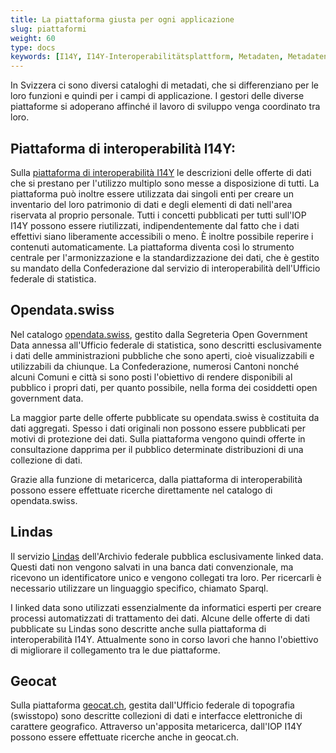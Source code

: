 ```yaml
---
title: La piattaforma giusta per ogni applicazione
slug: piattaformi
weight: 60
type: docs
keywords: [I14Y, I14Y-Interoperabilitätsplattform, Metadaten, Metadaten-Katalog, Lindas, Opendata, Opendata.swiss, Geocat]
---
```


In Svizzera ci sono diversi cataloghi di metadati, che si differenziano per le loro funzioni e quindi per i campi di applicazione. I gestori delle diverse piattaforme si adoperano affinché il lavoro di sviluppo venga coordinato tra loro.

## Piattaforma di interoperabilità I14Y:
Sulla [piattaforma di interoperabilità I14Y](https://i14y.admin.ch) le descrizioni delle offerte di dati che si prestano per l'utilizzo multiplo sono messe a disposizione di tutti. La piattaforma può inoltre essere utilizzata dai singoli enti per creare un inventario del loro patrimonio di dati e degli elementi di dati nell'area riservata al proprio personale. Tutti i concetti pubblicati per tutti sull'IOP I14Y possono essere riutilizzati, indipendentemente dal fatto che i dati effettivi siano liberamente accessibili o meno. È inoltre possibile reperire i contenuti automaticamente. La piattaforma diventa così lo strumento centrale per l'armonizzazione e la standardizzazione dei dati, che è gestito su mandato della Confederazione dal servizio di interoperabilità dell'Ufficio federale di statistica. 

## Opendata.swiss
Nel catalogo [opendata.swiss](https://opendata.swiss), gestito dalla Segreteria Open Government Data annessa all'Ufficio federale di statistica, sono descritti esclusivamente i dati delle amministrazioni pubbliche che sono aperti, cioè visualizzabili e utilizzabili da chiunque. La Confederazione, numerosi Cantoni nonché alcuni Comuni e città si sono posti l'obiettivo di rendere disponibili al pubblico i propri dati, per quanto possibile, nella forma dei cosiddetti open government data. 

La maggior parte delle offerte pubblicate su opendata.swiss è costituita da dati aggregati. Spesso i dati originali non possono essere pubblicati per motivi di protezione dei dati. Sulla piattaforma vengono quindi offerte in consultazione dapprima per il pubblico determinate distribuzioni di una collezione di dati.  

Grazie alla funzione di metaricerca, dalla piattaforma di interoperabilità possono essere effettuate ricerche direttamente nel catalogo di opendata.swiss.

## Lindas
Il servizio [Lindas](https://lindas.admin.ch) dell'Archivio federale pubblica esclusivamente linked data. Questi dati non vengono salvati in una banca dati convenzionale, ma ricevono un identificatore unico e vengono collegati tra loro. Per ricercarli è necessario utilizzare un linguaggio specifico, chiamato Sparql. 

I linked data sono utilizzati essenzialmente da informatici esperti per creare processi automatizzati di trattamento dei dati. Alcune delle offerte di dati pubblicate su Lindas sono descritte anche sulla piattaforma di interoperabilità I14Y. Attualmente sono in corso lavori che hanno l'obiettivo di migliorare il collegamento tra le due piattaforme. 

## Geocat
Sulla piattaforma [geocat.ch](https://geocat.ch), gestita dall'Ufficio federale di topografia (swisstopo) sono descritte collezioni di dati e interfacce elettroniche di carattere geografico. Attraverso un'apposita metaricerca, dall'IOP I14Y possono essere effettuate ricerche anche in geocat.ch. 